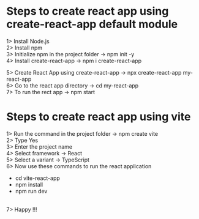# Steps to create react app using create-react-app default module

1> Install Node.js <br>
2> Install npm <br>
3> Initialize npm in the project folder -> npm init -y <br>
4> Install create-react-app -> npm i create-react-app <br>

5> Create React App using create-react-app -> npx create-react-app my-react-app <br>
6> Go to the react app directory -> cd my-react-app <br>
7> To run the rect app -> npm start <br>

# Steps to create react app using vite

1> Run the command in the project folder -> npm create vite <br>
2> Type Yes <br>
3> Enter the project name <br>
4> Select framework -> React <br>
5> Select a variant -> TypeScript <br>
6> Now use these commands to run the react application <br>

<ul>
  <li>cd vite-react-app</li>
  <li>npm install</li>
  <li>npm run dev</li>
</ul><br>
7> Happy !!!